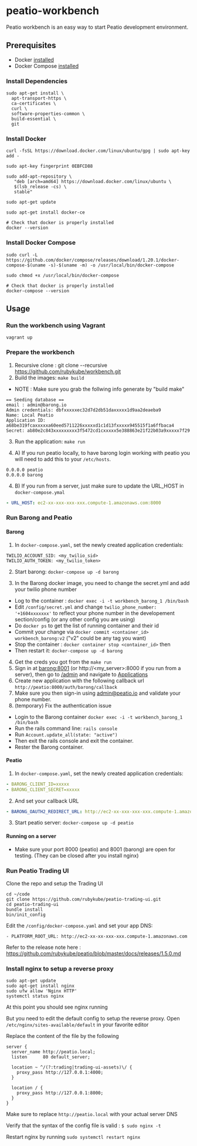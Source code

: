 # peatio-workbench

Peatio workbench is an easy way to start Peatio development environment.

## Prerequisites

- Docker [installed](https://docs.docker.com/engine/installation/)
- Docker Compose [installed](https://docs.docker.com/compose/install/)


### Install Dependencies

```shell
sudo apt-get install \
  apt-transport-https \
  ca-certificates \
  curl \
  software-properties-common \
  build-essential \
  git
```


### Install Docker

```shell
curl -fsSL https://download.docker.com/linux/ubuntu/gpg | sudo apt-key add -

sudo apt-key fingerprint 0EBFCD88

sudo add-apt-repository \
   "deb [arch=amd64] https://download.docker.com/linux/ubuntu \
   $(lsb_release -cs) \
   stable"

sudo apt-get update

sudo apt-get install docker-ce

# Check that docker is properly installed
docker --version 
```


### Install Docker Compose

```shell
sudo curl -L https://github.com/docker/compose/releases/download/1.20.1/docker-compose-$(uname -s)-$(uname -m) -o /usr/local/bin/docker-compose

sudo chmod +x /usr/local/bin/docker-compose

# Check that docker is properly installed
docker-compose --version
```




## Usage

### Run the workbench using Vagrant

```
vagrant up
```

### Prepare the workbench

1. Recursive clone : git clone --recursive https://github.com/rubykube/workbench.git
2. Build the images: `make build`

- NOTE : Make sure you grab the follwing info generate by "build make"

```shell
== Seeding database ==
email : admin@barong.io
Admin credentials: dbfxxxxxec32d7d2db51daxxxxx1d9aa2deaeba9
Name: Local Peatio
Application ID: a68be319fcaxxxxxa60eed5711226xxxxxd1c1d13fxxxxx945515f1a6ffbaca4
Secret: ab80e2c843xxxxxxxxx3f5472cd1cxxxxx5e388863e21f22b03a9xxxxx7f29
```

3. Run the application: `make run`

4. A) If you run peatio locally, to have barong login working with peatio you will need to add this to your `/etc/hosts`.

```shell
0.0.0.0 peatio
0.0.0.0 barong
```

4. B) If you run from a server, just make sure to update the URL_HOST in `docker-compose.ymal` 

```yaml
- URL_HOST: ec2-xx-xxx-xxx-xxx.compute-1.amazonaws.com:8000
```





### Run Barong and Peatio

#### Barong

1. In `docker-compose.yaml`, set the newly created application credentials:

```
TWILIO_ACCOUNT_SID: <my_twilio_sid>
TWILIO_AUTH_TOKEN: <my_twilio_token>
```

2. Start barong: `docker-compose up -d barong`

3. In the Barong docker image, you need to change the secret.yml and add your twilio phone number 
- Log to the container : `docker exec -i -t workbench_barong_1 /bin/bash`
- Edit `/config/secret.yml` and change `twilio_phone_number: '+1604xxxxxxx'` to reflect your phone number in the developement section/config (or any other config you are using)
- Do `docker ps` to get the list of running container and their id
- Commit your change via `docker commit <container_id> workbench_barong:v2` ("v2" could be any tag you want)
- Stop the container : `docker container stop <container_id>` then 
- Then restart it: `docker-compose up -d barong`


4. Get the creds you got from the `make run`
3. Sign in at [barong:8001](http://barong:8001) (or http://<my_server>:8000 if you run from a server), then go to [/admin](http://barong:8001/admin)
   and navigate to [Applications](http://barong:8001/oauth/applications)
4. Create new application with the following callback url `http://peatio:8000/auth/barong/callback`
5. Make sure you then sign-in using admin@peatio.io and validate your phone number.
6. (temporary) Fix the authentication issue
  - Login to the Barong container `docker exec -i -t workbench_barong_1 /bin/bash`
  - Run the rails command line: `rails console`
  - Run `Account.update_all(state: "active")`
  - Then exit the rails console and exit the container.
  - Rester the Barong container.



#### Peatio

1. In `docker-compose.yaml`, set the newly created application credentials:

```yaml
- BARONG_CLIENT_ID=xxxxx
- BARONG_CLIENT_SECRET=xxxxx
```

2. And set your callback URL

```yaml
- BARONG_OAUTH2_REDIRECT_URL: http://ec2-xx-xxx-xxx-xxx.compute-1.amazonaws.com:8000/auth/barong/callback
```

3. Start peatio server: `docker-compose up -d peatio`


#### Running on a server

- Make sure your port 8000 (peatio) and 8001 (barong) are open for testing.  (They can be closed after you install nginx)



### Run Peatio Trading UI

Clone the repo and setup the Trading UI

```shell
cd ~/code
git clone https://github.com/rubykube/peatio-trading-ui.git
cd peatio-trading-ui
bundle install
bin/init_config
```

Edit the `/config/docker-compose.yaml` and set your app DNS:

```ymal
- PLATFORM_ROOT_URL: http://ec2-xx-xx-xxx-xxx.compute-1.amazonaws.com
```

Refer to the release note here : https://github.com/rubykube/peatio/blob/master/docs/releases/1.5.0.md





### Install nginx to setup a reverse proxy

```shell
sudo apt-get update
sudo apt-get install nginx
sudo ufw allow 'Nginx HTTP'
systemctl status nginx

```
At this point you should see nginx running

But you need to edit the default config to setup the reverse proxy.
Open `/etc/nginx/sites-available/default` in your favorite editor

Replace the content of the file by the following

```
server {
  server_name http://peatio.local;
  listen      80 default_server;

  location ~ ^/(?:trading|trading-ui-assets)\/ {
    proxy_pass http://127.0.0.1:4000;
  }

  location / {
    proxy_pass http://127.0.0.1:8000;
  }
}
```

Make sure to replace `http://peatio.local` with your actual server DNS

Verify that the syntax of the config file is valid : `$ sudo nginx -t`

Restart nginx by running `sudo systemctl restart nginx`




